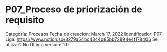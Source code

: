 # P07_Proceso de priorización de requisito

Categoría: Procesos
Fecha de creación: March 17, 2022
Identificador: P07
Liga: https://www.notion.so/8279a54bc4344b85bb72894e4f178406
Se utiliza?: No
Última versión: 1.0